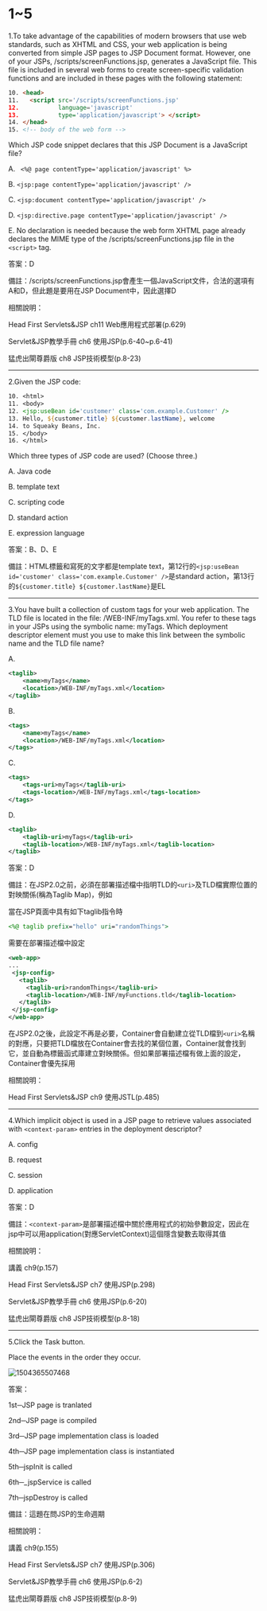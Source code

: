 1~5
========================

1.To take advantage of the capabilities of modern browsers that use web standards, such as XHTML and CSS, your web application is being converted from simple JSP pages to JSP Document format. However, one of your JSPs, /scripts/screenFunctions.jsp, generates a JavaScript file. This file is included in several web forms to create screen-specific validation functions and are included in these pages with the following statement: 

```html
10. <head> 
11.   <script src='/scripts/screenFunctions.jsp' 
12.           language='javascript' 
13.           type='application/javascript'> </script> 
14. </head> 
15. <!-- body of the web form --> 
```

Which JSP code snippet declares that this JSP Document is a JavaScript file?

A.  ` <%@ page contentType='application/javascript' %>`

B.   `<jsp:page contentType='application/javascript' />` 

C.   `<jsp:document contentType='application/javascript' />`

D.   `<jsp:directive.page contentType='application/javascript' />`

E.   No declaration is needed because the web form XHTML page already declares the MIME type of the /scripts/screenFunctions.jsp file in the `<script>` tag.

<!--sec data-title="解析" data-id="section1_2" data-collapse=true ces-->
答案：D

備註：/scripts/screenFunctions.jsp會產生一個JavaScript文件，合法的選項有A和D，但此題是要用在JSP Document中，因此選擇D

相關說明：

Head First Servlets&JSP ch11 Web應用程式部署(p.629)

Servlet&JSP教學手冊 ch6 使用JSP(p.6-40~p.6-41)

猛虎出閘尊爵版 ch8 JSP技術模型(p.8-23)
<!--endsec-->


---
2.Given the JSP code: 

```jsp
10. <html> 
11. <body> 
12. <jsp:useBean id='customer' class='com.example.Customer' />
13. Hello, ${customer.title} ${customer.lastName}, welcome 
14. to Squeaky Beans, Inc. 
15. </body> 
16. </html> 
```
Which three types of JSP code are used? (Choose three.)

A.   Java code

B.   template text 

C.   scripting code 

D.   standard action 

E.   expression language

<!--sec data-title="解析" data-id="section2_2" data-collapse=true ces-->
答案：B、D、E

備註：HTML標籤和寫死的文字都是template text，第12行的`<jsp:useBean id='customer' class='com.example.Customer' />`是standard action，第13行的`${customer.title} ${customer.lastName}`是EL
<!--endsec-->

---
3.You have built a collection of custom tags for your web application. The TLD file is located in the file: /WEB-INF/myTags.xml. You refer to these tags in your JSPs using the symbolic name: myTags. Which deployment descriptor element must you use to make this link between the symbolic name and the TLD file name?

A.   

```xml
<taglib> 
	<name>myTags</name> 
	<location>/WEB-INF/myTags.xml</location> 
</taglib> 
```

B.   

```xml
<tags> 
	<name>myTags</name> 
	<location>/WEB-INF/myTags.xml</location> 
</tags> 
```

C.  

```xml
<tags> 
	<tags-uri>myTags</taglib-uri> 
	<tags-location>/WEB-INF/myTags.xml</tags-location> 
</tags> 
```

D.  

```xml
<taglib> 
	<taglib-uri>myTags</taglib-uri> 
	<taglib-location>/WEB-INF/myTags.xml</taglib-location>
</taglib>
```
<!--sec data-title="解析" data-id="section3_2" data-collapse=true ces-->
答案：D

備註：在JSP2.0之前，必須在部署描述檔中指明TLD的`<uri>`及TLD檔實際位置的對映關係(稱為Taglib Map)，例如

當在JSP頁面中具有如下taglib指令時

```jsp
<%@ taglib prefix="hello" uri="randomThings">
```

需要在部署描述檔中設定

```xml
<web-app>
...
 <jsp-config>
   <taglib>
     <taglib-uri>randomThings</taglib-uri>
     <taglib-location>/WEB-INF/myFunctions.tld</taglib-location>
   </taglib>
 </jsp-config>
</web-app>
```

在JSP2.0之後，此設定不再是必要，Container會自動建立從TLD檔到`<uri>`名稱的對應，只要把TLD檔放在Container會去找的某個位置，Container就會找到它，並自動為標籤函式庫建立對映關係。但如果部署描述檔有做上面的設定，Container會優先採用

相關說明：

Head First Servlets&JSP ch9 使用JSTL(p.485)
<!--endsec-->

---
4.Which implicit object is used in a JSP page to retrieve values associated with `<context-param>` entries in the deployment descriptor?

A.   config

B.   request 

C.   session 

D.   application

<!--sec data-title="解析" data-id="section4_2" data-collapse=true ces-->
答案：D

備註：`<context-param>`是部署描述檔中關於應用程式的初始參數設定，因此在jsp中可以用application(對應ServletContext)這個隱含變數去取得其值

相關說明：

講義 ch9(p.157)

Head First Servlets&JSP ch7 使用JSP(p.298)

Servlet&JSP教學手冊 ch6 使用JSP(p.6-20)

猛虎出閘尊爵版 ch8 JSP技術模型(p.8-18)
<!--endsec-->

---
5.Click the Task button. 

Place the events in the order they occur.

![1504365507468](../media/26058.jpeg)

<!--sec data-title="解析" data-id="section5_2" data-collapse=true ces-->
答案：

1st─JSP page is tranlated

2nd─JSP page is compiled

3rd─JSP page implementation class is loaded

4th─JSP page implementation class is instantiated

5th─jspInit is called

6th─_jspService is called

7th─jspDestroy is called

備註：這題在問JSP的生命週期

相關說明：

講義 ch9(p.155)

Head First Servlets&JSP ch7 使用JSP(p.306)

Servlet&JSP教學手冊 ch6 使用JSP(p.6-2)

猛虎出閘尊爵版 ch8 JSP技術模型(p.8-9)
<!--endsec-->
